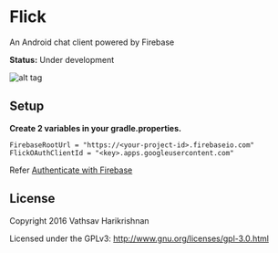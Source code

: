 # Flick
An Android chat client powered by Firebase

**Status:** Under development

![alt tag](http://www.vathsav.com/img/realtime_chat_client_using_firebase/chat_emulators.gif)

## Setup

**Create 2 variables in your gradle.properties.**

```
FirebaseRootUrl = "https://<your-project-id>.firebaseio.com"
FlickOAuthClientId = "<key>.apps.googleusercontent.com"
```

Refer [Authenticate with Firebase](https://firebase.google.com/docs/auth/android/google-signin#authenticate_with_firebase)

## License

Copyright 2016 Vathsav Harikrishnan

Licensed under the GPLv3: http://www.gnu.org/licenses/gpl-3.0.html
